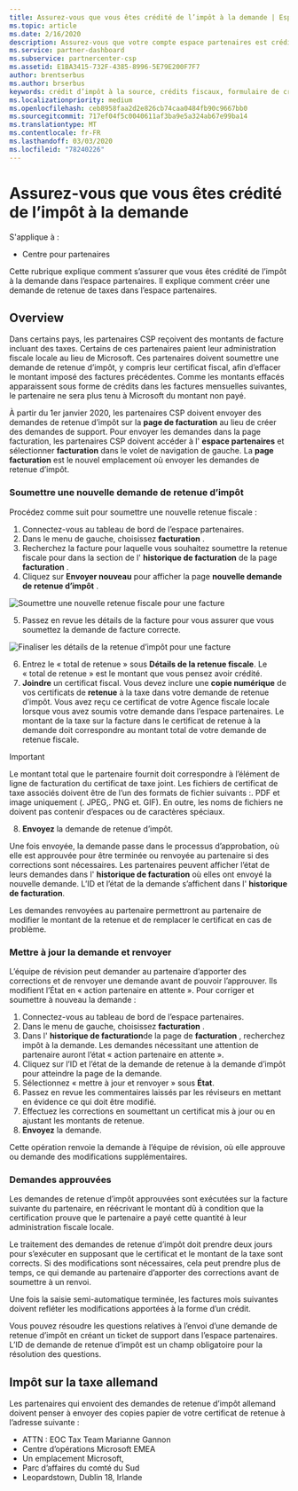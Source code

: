 ```yaml
---
title: Assurez-vous que vous êtes crédité de l’impôt à la demande | Espace partenaires
ms.topic: article
ms.date: 2/16/2020
description: Assurez-vous que votre compte espace partenaires est crédité pour la TVA en créant une demande de retenue d’impôt dans l’espace partenaires.
ms.service: partner-dashboard
ms.subservice: partnercenter-csp
ms.assetid: E1BA3415-732F-4385-8996-5E79E200F7F7
author: brentserbus
ms.author: brserbus
keywords: crédit d’impôt à la source, crédits fiscaux, formulaire de crédit d’impôt allemand, certificats fiscaux
ms.localizationpriority: medium
ms.openlocfilehash: ceb8958faa2d2e826cb74caa0484fb90c9667bb0
ms.sourcegitcommit: 717ef04f5c0040611af3ba9e5a324ab67e99ba14
ms.translationtype: MT
ms.contentlocale: fr-FR
ms.lasthandoff: 03/03/2020
ms.locfileid: "78240226"
---
```

# <a name="make-sure-you-are-credited-for-withholding-tax"></a>Assurez-vous que vous êtes crédité de l’impôt à la demande

S'applique à :

- Centre pour partenaires

Cette rubrique explique comment s’assurer que vous êtes crédité de l’impôt à la demande dans l’espace partenaires. Il explique comment créer une demande de retenue de taxes dans l’espace partenaires.

## <a name="overview"></a>Overview

Dans certains pays, les partenaires CSP reçoivent des montants de facture incluant des taxes. Certains de ces partenaires paient leur administration fiscale locale au lieu de Microsoft. Ces partenaires doivent soumettre une demande de retenue d’impôt, y compris leur certificat fiscal, afin d’effacer le montant imposé des factures précédentes. Comme les montants effacés apparaissent sous forme de crédits dans les factures mensuelles suivantes, le partenaire ne sera plus tenu à Microsoft du montant non payé.

À partir du 1er janvier 2020, les partenaires CSP doivent envoyer des demandes de retenue d’impôt sur la **page de facturation** au lieu de créer des demandes de support. Pour envoyer les demandes dans la page facturation, les partenaires CSP doivent accéder à l' **espace partenaires** et sélectionner **facturation** dans le volet de navigation de gauche. La **page facturation** est le nouvel emplacement où envoyer les demandes de retenue d’impôt. 

### <a name="submit-a-new-tax-withholding-request"></a>Soumettre une nouvelle demande de retenue d’impôt

Procédez comme suit pour soumettre une nouvelle retenue fiscale :

1. Connectez-vous au tableau de bord de l’espace partenaires.
2. Dans le menu de gauche, choisissez **facturation** .
3. Recherchez la facture pour laquelle vous souhaitez soumettre la retenue fiscale pour dans la section de l' **historique de facturation** de la page **facturation** .
4. Cliquez sur **Envoyer nouveau** pour afficher la page **nouvelle demande de retenue d’impôt** .

![Soumettre une nouvelle retenue fiscale pour une facture](images/wht1.png)

5. Passez en revue les détails de la facture pour vous assurer que vous soumettez la demande de facture correcte.

![Finaliser les détails de la retenue d’impôt pour une facture](images/wht2.png)

6. Entrez le « total de retenue » sous **Détails de la retenue fiscale**. Le « total de retenue » est le montant que vous pensez avoir crédité.
7. **Joindre** un certificat fiscal. Vous devez inclure une **copie numérique** de vos certificats de **retenue** à la taxe dans votre demande de retenue d’impôt. Vous avez reçu ce certificat de votre Agence fiscale locale lorsque vous avez soumis votre demande dans l’espace partenaires. Le montant de la taxe sur la facture dans le certificat de retenue à la demande doit correspondre au montant total de votre demande de retenue fiscale. 

> [!IMPORTANT]
> Le montant total que le partenaire fournit doit correspondre à l’élément de ligne de facturation du certificat de taxe joint. Les fichiers de certificat de taxe associés doivent être de l’un des formats de fichier suivants :. PDF et image uniquement (. JPEG,. PNG et. GIF). En outre, les noms de fichiers ne doivent pas contenir d’espaces ou de caractères spéciaux.

8. **Envoyez** la demande de retenue d’impôt.

Une fois envoyée, la demande passe dans le processus d’approbation, où elle est approuvée pour être terminée ou renvoyée au partenaire si des corrections sont nécessaires. Les partenaires peuvent afficher l’état de leurs demandes dans l' **historique de facturation** où elles ont envoyé la nouvelle demande. L’ID et l’état de la demande s’affichent dans l' **historique de facturation**.

Les demandes renvoyées au partenaire permettront au partenaire de modifier le montant de la retenue et de remplacer le certificat en cas de problème. 

### <a name="update-request-and-resubmit"></a>Mettre à jour la demande et renvoyer

L’équipe de révision peut demander au partenaire d’apporter des corrections et de renvoyer une demande avant de pouvoir l’approuver. Ils modifient l’État en « action partenaire en attente ». Pour corriger et soumettre à nouveau la demande :
 
1. Connectez-vous au tableau de bord de l’espace partenaires.
2. Dans le menu de gauche, choisissez **facturation** .
3. Dans l' **historique de facturation**de la page de **facturation** , recherchez impôt à la demande. Les demandes nécessitant une attention de partenaire auront l’état « action partenaire en attente ».
4. Cliquez sur l’ID et l’état de la demande de retenue à la demande d’impôt pour atteindre la page de la demande.
5. Sélectionnez « mettre à jour et renvoyer » sous **État**.
6. Passez en revue les commentaires laissés par les réviseurs en mettant en évidence ce qui doit être modifié.
7. Effectuez les corrections en soumettant un certificat mis à jour ou en ajustant les montants de retenue.
8. **Envoyez** la demande. 

Cette opération renvoie la demande à l’équipe de révision, où elle approuve ou demande des modifications supplémentaires.
 
### <a name="approved-requests"></a>Demandes approuvées

Les demandes de retenue d’impôt approuvées sont exécutées sur la facture suivante du partenaire, en réécrivant le montant dû à condition que la certification prouve que le partenaire a payé cette quantité à leur administration fiscale locale.

Le traitement des demandes de retenue d’impôt doit prendre deux jours pour s’exécuter en supposant que le certificat et le montant de la taxe sont corrects. Si des modifications sont nécessaires, cela peut prendre plus de temps, ce qui demande au partenaire d’apporter des corrections avant de soumettre à un renvoi.

Une fois la saisie semi-automatique terminée, les factures mois suivantes doivent refléter les modifications apportées à la forme d’un crédit.
 
Vous pouvez résoudre les questions relatives à l’envoi d’une demande de retenue d’impôt en créant un ticket de support dans l’espace partenaires. L’ID de demande de retenue d’impôt est un champ obligatoire pour la résolution des questions.

## <a name="german-tax-withholding"></a>Impôt sur la taxe allemand

Les partenaires qui envoient des demandes de retenue d’impôt allemand doivent penser à envoyer des copies papier de votre certificat de retenue à l’adresse suivante : 

- ATTN : EOC Tax Team Marianne Gannon
- Centre d’opérations Microsoft EMEA
- Un emplacement Microsoft,
- Parc d’affaires du comté du Sud
- Leopardstown, Dublin 18, Irlande

